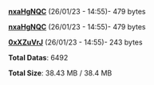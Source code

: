 [**nxaHgNQC**](/data/nxaHgNQC.txt) (26/01/23 - 14:55)- 479 bytes

[**nxaHgNQC**](/data/nxaHgNQC.txt) (26/01/23 - 14:55)- 479 bytes

[**0xXZuVrJ**](/data/0xXZuVrJ.txt) (26/01/23 - 14:55)- 243 bytes

**Total Datas**: 6492

**Total Size**: 38.43 MB / 38.4 MB